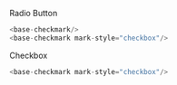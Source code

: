 Radio Button

```js
<base-checkmark/>
<base-checkmark mark-style="checkbox"/>

```

Checkbox

```js
<base-checkmark mark-style="checkbox"/>

```
